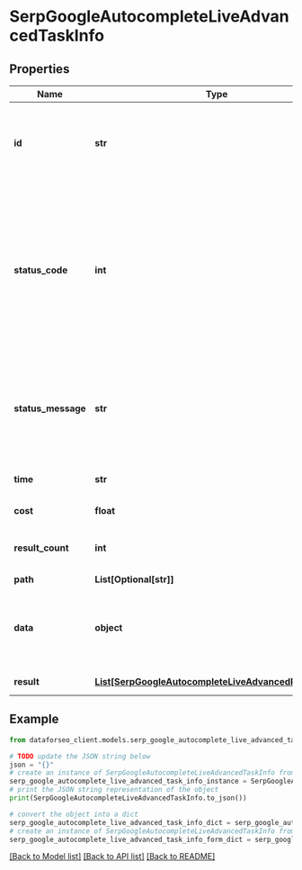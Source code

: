 # SerpGoogleAutocompleteLiveAdvancedTaskInfo


## Properties

Name | Type | Description | Notes
------------ | ------------- | ------------- | -------------
**id** | **str** | task identifier unique task identifier in our system in the UUID format | [optional] 
**status_code** | **int** | status code of the task generated by DataForSEO, can be within the following range: 10000-60000 you can find the full list of the response codes here | [optional] 
**status_message** | **str** | informational message of the task you can find the full list of general informational messages here | [optional] 
**time** | **str** | execution time, seconds | [optional] 
**cost** | **float** | total tasks cost, USD | [optional] 
**result_count** | **int** | number of elements in the result array | [optional] 
**path** | **List[Optional[str]]** | URL path | [optional] 
**data** | **object** | contains the same parameters that you specified in the POST request | [optional] 
**result** | [**List[SerpGoogleAutocompleteLiveAdvancedResultInfo]**](SerpGoogleAutocompleteLiveAdvancedResultInfo.md) | array of results | [optional] 

## Example

```python
from dataforseo_client.models.serp_google_autocomplete_live_advanced_task_info import SerpGoogleAutocompleteLiveAdvancedTaskInfo

# TODO update the JSON string below
json = "{}"
# create an instance of SerpGoogleAutocompleteLiveAdvancedTaskInfo from a JSON string
serp_google_autocomplete_live_advanced_task_info_instance = SerpGoogleAutocompleteLiveAdvancedTaskInfo.from_json(json)
# print the JSON string representation of the object
print(SerpGoogleAutocompleteLiveAdvancedTaskInfo.to_json())

# convert the object into a dict
serp_google_autocomplete_live_advanced_task_info_dict = serp_google_autocomplete_live_advanced_task_info_instance.to_dict()
# create an instance of SerpGoogleAutocompleteLiveAdvancedTaskInfo from a dict
serp_google_autocomplete_live_advanced_task_info_form_dict = serp_google_autocomplete_live_advanced_task_info.from_dict(serp_google_autocomplete_live_advanced_task_info_dict)
```
[[Back to Model list]](../README.md#documentation-for-models) [[Back to API list]](../README.md#documentation-for-api-endpoints) [[Back to README]](../README.md)


